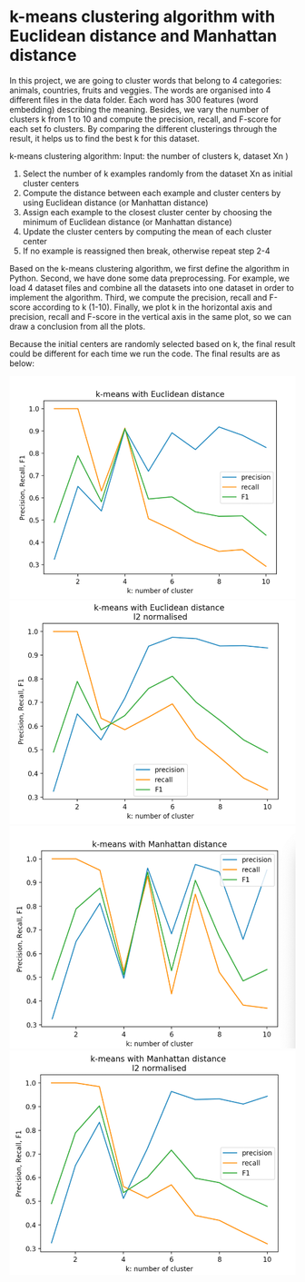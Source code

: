 # k-means clustering algorithm with Euclidean distance and Manhattan distance

In this project, we are going to cluster words that belong to 4 categories: animals, countries, fruits and veggies. The words are organised into 4 different files in the data folder. Each word has 300 features (word embedding) describing the meaning. Besides, we vary the number of clusters k from 1 to 10 and compute the precision, recall, and F-score for each set fo clusters. By comparing the different clusterings through the result, it helps us to find the best k for this dataset.

k-means clustering algorithm:
Input: the number of clusters k, dataset Xn )
1. Select the number of k examples randomly from the dataset Xn as initial cluster centers
2. Compute the distance between each example and cluster centers by using Euclidean distance (or Manhattan distance)
3. Assign each example to the closest cluster center by choosing the minimum of Euclidean distance (or Manhattan distance)
4. Update the cluster centers by computing the mean of each cluster center
5. If no example is reassigned then break, otherwise repeat step 2-4

Based on the k-means clustering algorithm, we first define the algorithm in Python. Second, we have done some data preprocessing. For example, we load 4 dataset files and combine all the datasets into one dataset in order to implement the algorithm. Third, we compute the precision, recall and F-score according to k (1-10). Finally, we plot k in the horizontal axis and precision, recall and F-score in the vertical axis in the same plot, so we can draw a conclusion from all the plots.

Because the initial centers are randomly selected based on k, the final result could be different for each time we run the code. The final results are as below:

<img src="PNG/k_Euc.png" width=600>


<img src="PNG/k_Euc_L2.png" width=600>


<img src="PNG/k_Man.png" width=600>


<img src="PNG/K_Man_L2.png" width=600>

